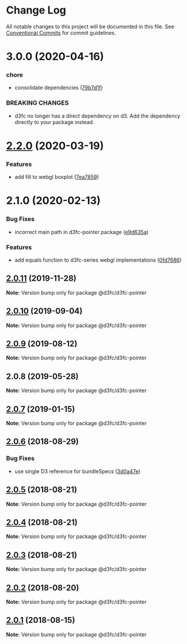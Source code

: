 # Change Log

All notable changes to this project will be documented in this file.
See [Conventional Commits](https://conventionalcommits.org) for commit guidelines.

# 3.0.0 (2020-04-16)


### chore

* consolidate dependencies ([79b7d1f](https://github.com/d3fc/d3fc/commit/79b7d1f))


### BREAKING CHANGES

* d3fc no longer has a direct dependency on d3. Add the
dependency directly to your package instead.





# [2.2.0](https://github.com/d3fc/d3fc/compare/@d3fc/d3fc-pointer@2.1.0...@d3fc/d3fc-pointer@2.2.0) (2020-03-19)


### Features

* add fill to webgl boxplot ([7ea7859](https://github.com/d3fc/d3fc/commit/7ea7859))





# 2.1.0 (2020-02-13)


### Bug Fixes

* incorrect main path in d3fc-pointer package ([e9d635a](https://github.com/d3fc/d3fc/commit/e9d635a))


### Features

* add equals function to d3fc-series webgl implementations ([0fd7686](https://github.com/d3fc/d3fc/commit/0fd7686))





## [2.0.11](https://github.com/d3fc/d3fc/compare/@d3fc/d3fc-pointer@2.0.10...@d3fc/d3fc-pointer@2.0.11) (2019-11-28)

**Note:** Version bump only for package @d3fc/d3fc-pointer





## [2.0.10](https://github.com/d3fc/d3fc/compare/@d3fc/d3fc-pointer@2.0.9...@d3fc/d3fc-pointer@2.0.10) (2019-09-04)

**Note:** Version bump only for package @d3fc/d3fc-pointer





<a name="2.0.9"></a>
## [2.0.9](https://github.com/d3fc/d3fc/compare/@d3fc/d3fc-pointer@2.0.8...@d3fc/d3fc-pointer@2.0.9) (2019-08-12)




**Note:** Version bump only for package @d3fc/d3fc-pointer

<a name="2.0.8"></a>
## 2.0.8 (2019-05-28)




**Note:** Version bump only for package @d3fc/d3fc-pointer

<a name="2.0.7"></a>
## [2.0.7](https://github.com/d3fc/d3fc/compare/@d3fc/d3fc-pointer@2.0.6...@d3fc/d3fc-pointer@2.0.7) (2019-01-15)




**Note:** Version bump only for package @d3fc/d3fc-pointer

<a name="2.0.6"></a>
## [2.0.6](https://github.com/d3fc/d3fc/compare/@d3fc/d3fc-pointer@2.0.5...@d3fc/d3fc-pointer@2.0.6) (2018-08-29)


### Bug Fixes

* use single D3 reference for bundleSpecs ([3d0a47e](https://github.com/d3fc/d3fc/commit/3d0a47e))




<a name="2.0.5"></a>
## [2.0.5](https://github.com/d3fc/d3fc/compare/@d3fc/d3fc-pointer@2.0.4...@d3fc/d3fc-pointer@2.0.5) (2018-08-21)




**Note:** Version bump only for package @d3fc/d3fc-pointer

<a name="2.0.4"></a>
## [2.0.4](https://github.com/d3fc/d3fc/compare/@d3fc/d3fc-pointer@2.0.3...@d3fc/d3fc-pointer@2.0.4) (2018-08-21)




**Note:** Version bump only for package @d3fc/d3fc-pointer

<a name="2.0.3"></a>
## [2.0.3](https://github.com/d3fc/d3fc-pointer/compare/@d3fc/d3fc-pointer@2.0.2...@d3fc/d3fc-pointer@2.0.3) (2018-08-21)




**Note:** Version bump only for package @d3fc/d3fc-pointer

<a name="2.0.2"></a>
## [2.0.2](https://github.com/d3fc/d3fc/compare/@d3fc/d3fc-pointer@2.0.1...@d3fc/d3fc-pointer@2.0.2) (2018-08-20)




**Note:** Version bump only for package @d3fc/d3fc-pointer

<a name="2.0.1"></a>
## [2.0.1](https://github.com/d3fc/d3fc/compare/@d3fc/d3fc-pointer@2.0.0...@d3fc/d3fc-pointer@2.0.1) (2018-08-15)




**Note:** Version bump only for package @d3fc/d3fc-pointer
